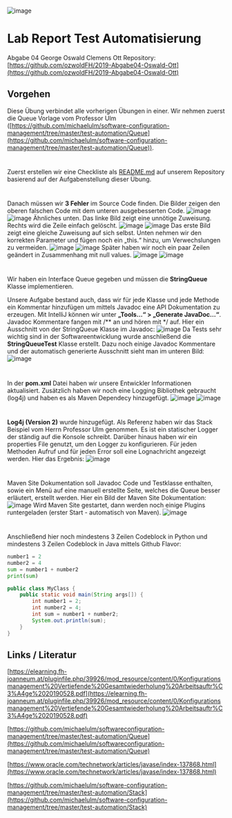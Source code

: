 ![image](https://user-images.githubusercontent.com/48798254/59568400-74b5eb80-907a-11e9-8ba9-83e4807de5ed.png) 

# Lab Report Test Automatisierung
Abgabe 04
George Oswald
Clemens Ott
Repository: [https://github.com/ozwoldFH/2019-Abgabe04-Oswald-Ott](https://github.com/ozwoldFH/2019-Abgabe04-Oswald-Ott)

## Vorgehen
Diese Übung verbindet alle vorherigen Übungen in einer. Wir nehmen zuerst die Queue Vorlage vom Professor Ulm ([https://github.com/michaelulm/software-configuration-management/tree/master/test-automation/Queue](https://github.com/michaelulm/software-configuration-management/tree/master/test-automation/Queue)).
#
Zuerst erstellen wir eine Checkliste als  [README.md](https://github.com/ozwoldFH/2019-Abgabe04-Oswald-Ott/blob/master/README.md) auf unserem Repository basierend auf der Aufgabenstellung dieser Übung. 
#
Danach müssen wir **3 Fehler** im Source Code finden. Die Bilder zeigen den oberen falschen Code mit dem unteren ausgebesserten Code.
![image](https://user-images.githubusercontent.com/48798254/59568380-2f91b980-907a-11e9-8804-363749214dd9.png)
![image](https://user-images.githubusercontent.com/48798254/59568449-2523ef80-907b-11e9-9200-dc8a2eb9f0c7.png)
Ähnliches unten. Das linke Bild zeigt eine unnötige Zuweisung. Rechts wird die Zeile einfach gelöscht.
     ![image](https://user-images.githubusercontent.com/48798254/59568454-3a991980-907b-11e9-953a-96078daf5278.png) ![image](https://user-images.githubusercontent.com/48798254/59568458-3f5dcd80-907b-11e9-8abf-c4ce97fe79f4.png)
Das erste Bild zeigt eine gleiche Zuweisung auf sich selbst. Unten nehmen wir den korrekten Parameter und fügen noch ein „this.“ hinzu, um Verwechslungen zu vermeiden.
![image](https://user-images.githubusercontent.com/48798254/59568461-52709d80-907b-11e9-9940-1b2877670c71.png)
![image](https://user-images.githubusercontent.com/48798254/59568464-57cde800-907b-11e9-81a7-baa904d16cd2.png)
Später haben wir noch ein paar Zeilen geändert in Zusammenhang mit null values.
![image](https://user-images.githubusercontent.com/48798254/59568473-661c0400-907b-11e9-8678-a3660932667b.png) ![image](https://user-images.githubusercontent.com/48798254/59568475-6ae0b800-907b-11e9-8643-f625bf089fe8.png)
#
Wir haben ein Interface Queue gegeben und müssen die **StringQueue** Klasse implementieren.

Unsere Aufgabe bestand auch, dass wir für jede Klasse und jede Methode ein Kommentar hinzufügen um mittels Javadoc eine API Dokumentation zu erzeugen. Mit IntelliJ können wir unter **„Tools…“ > „Generate JavaDoc…“**. Javadoc Kommentare fangen mit /** an und hören mit */ auf. Hier ein Ausschnitt von der StringQueue Klasse im Javadoc:
![image](https://user-images.githubusercontent.com/48798254/59568497-b5623480-907b-11e9-8424-0c69675601b9.png)
Da Tests sehr wichtig sind in der Softwareentwicklung wurde anschließend die **StringQueueTest** Klasse erstellt. Dazu noch einige Javadoc Kommentare und der automatisch generierte Ausschnitt sieht man im unteren Bild:
![image](https://user-images.githubusercontent.com/48798254/59568503-cd39b880-907b-11e9-9935-e124b4bdc24e.png)
#
In der **pom.xml** Datei haben wir unsere Entwickler Informationen aktualisiert. Zusätzlich haben wir noch eine Logging Bibliothek gebraucht (log4j) und haben es als Maven Dependecy hinzugefügt.
![image](https://user-images.githubusercontent.com/48798254/59568509-daef3e00-907b-11e9-92e8-ba064e0217f1.png)
![image](https://user-images.githubusercontent.com/48798254/59568513-e3477900-907b-11e9-9510-30c8fc4b089c.png)
#
**Log4j (Version 2)** wurde hinzugefügt. Als Referenz haben wir das Stack Beispiel vom Herrn Professor Ulm genommen. Es ist ein statischer Logger der ständig auf die Konsole schreibt. Darüber hinaus haben wir ein properties File genutzt, um den Logger zu konfigurieren. Für jeden Methoden Aufruf und für jeden Error soll eine Lognachricht angezeigt werden. Hier das Ergebnis:
![image](https://user-images.githubusercontent.com/48798254/59568521-f4908580-907b-11e9-8c3e-c32d34ec5823.png)
#
Maven Site Dokumentation soll Javadoc Code und Testklasse enthalten, sowie ein Menü auf eine manuell erstellte Seite, welches die Queue besser erläutert, erstellt werden. Hier ein Bild der Maven Site Dokumentation:
![image](https://user-images.githubusercontent.com/48798254/59568526-03773800-907c-11e9-9027-81ec1959a06e.png)
Wird Maven Site gestartet, dann werden noch einige Plugins runtergeladen (erster Start - automatisch von Maven).
![image](https://user-images.githubusercontent.com/48798254/59568528-11c55400-907c-11e9-8bf6-275cb99a5895.png)
#
Anschließend hier noch mindestens 3 Zeilen Codeblock in Python und mindestens 3 Zeilen Codeblock in Java mittels Github Flavor:
```python
number1 = 2
number2 = 4
sum = number1 + number2
print(sum)
``` 
```java
public class MyClass {
    public static void main(String args[]) {
        int number1 = 2;
        int number2 = 4;
        int sum = number1 + number2;
        System.out.println(sum);
    }
}
```

## Links / Literatur
[https://elearning.fh-joanneum.at/pluginfile.php/39926/mod_resource/content/0/Konfigurationsmanagement%20Vertiefende%20Gesamtwiederholung%20Arbeitsauftr%C3%A4ge%2020190528.pdf](https://elearning.fh-joanneum.at/pluginfile.php/39926/mod_resource/content/0/Konfigurationsmanagement%20Vertiefende%20Gesamtwiederholung%20Arbeitsauftr%C3%A4ge%2020190528.pdf)

[https://github.com/michaelulm/softwareconfiguration-management/tree/master/test-automation/Queue](https://github.com/michaelulm/softwareconfiguration-management/tree/master/test-automation/Queue)

[https://www.oracle.com/technetwork/articles/javase/index-137868.html](https://www.oracle.com/technetwork/articles/javase/index-137868.html)

[https://github.com/michaelulm/software-configuration-management/tree/master/test-automation/Stack](https://github.com/michaelulm/software-configuration-management/tree/master/test-automation/Stack)